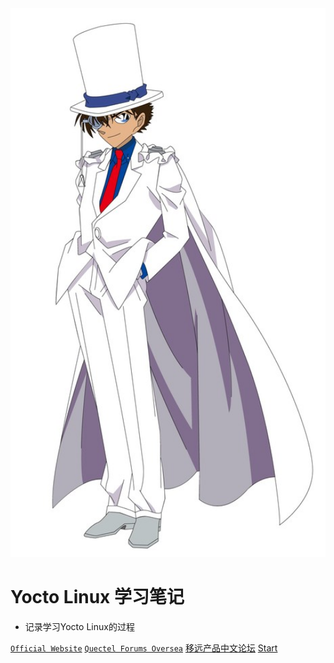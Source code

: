 <img width="800px"  src="JJ.jfif">

# Yocto Linux 学习笔记

- 记录学习Yocto Linux的过程

[`Official Website`](<https://www.quectel.com>)
[`Quectel Forums Oversea`](<https://Forums.quectel.com>)
[移远产品中文论坛](<https://forumschinese.quectel.com/>)
[Start](README.md)
